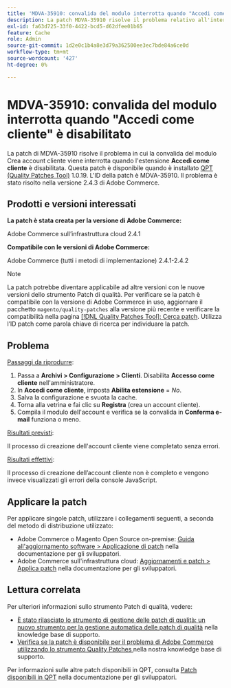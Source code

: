 ```yaml
---
title: 'MDVA-35910: convalida del modulo interrotta quando "Accedi come cliente" è disabilitato'
description: La patch MDVA-35910 risolve il problema relativo all'interruzione della convalida del modulo Crea account cliente quando l'estensione **Accedi come cliente** è disabilitata. Questa patch è disponibile quando è installato [Quality Patches Tool (QPT)](/help/announcements/adobe-commerce-announcements/magento-quality-patches-released-new-tool-to-self-serve-quality-patches.md) 1.0.19. L'ID della patch è MDVA-35910. Il problema è stato risolto nella versione 2.4.3 di Adobe Commerce.
exl-id: fa63d725-33f0-4422-bcd5-d62dfee01b65
feature: Cache
role: Admin
source-git-commit: 1d2e0c1b4a8e3d79a362500ee3ec7bde84a6ce0d
workflow-type: tm+mt
source-wordcount: '427'
ht-degree: 0%

---
```


# MDVA-35910: convalida del modulo interrotta quando &quot;Accedi come cliente&quot; è disabilitato

La patch di MDVA-35910 risolve il problema in cui la convalida del modulo Crea account cliente viene interrotta quando l&#39;estensione **Accedi come cliente** è disabilitata. Questa patch è disponibile quando è installato [QPT (Quality Patches Tool)](/help/announcements/adobe-commerce-announcements/magento-quality-patches-released-new-tool-to-self-serve-quality-patches.md) 1.0.19. L&#39;ID della patch è MDVA-35910. Il problema è stato risolto nella versione 2.4.3 di Adobe Commerce.

## Prodotti e versioni interessati

**La patch è stata creata per la versione di Adobe Commerce:**

Adobe Commerce sull’infrastruttura cloud 2.4.1

**Compatibile con le versioni di Adobe Commerce:**

Adobe Commerce (tutti i metodi di implementazione) 2.4.1-2.4.2

>[!NOTE]
>
>La patch potrebbe diventare applicabile ad altre versioni con le nuove versioni dello strumento Patch di qualità. Per verificare se la patch è compatibile con la versione di Adobe Commerce in uso, aggiornare il pacchetto `magento/quality-patches` alla versione più recente e verificare la compatibilità nella pagina [[!DNL Quality Patches Tool]: Cerca patch](https://devdocs.magento.com/quality-patches/tool.html#patch-grid). Utilizza l’ID patch come parola chiave di ricerca per individuare la patch.

## Problema

<u>Passaggi da riprodurre</u>:

1. Passa a **Archivi > Configurazione > Clienti**. Disabilita **Accesso come cliente** nell&#39;amministratore.
1. In **Accedi come cliente**, imposta **Abilita estensione** = *No*.
1. Salva la configurazione e svuota la cache.
1. Torna alla vetrina e fai clic su **Registra** (crea un account cliente).
1. Compila il modulo dell&#39;account e verifica se la convalida in **Conferma e-mail** funziona o meno.

<u>Risultati previsti</u>:

Il processo di creazione dell&#39;account cliente viene completato senza errori.

<u>Risultati effettivi</u>:

Il processo di creazione dell’account cliente non è completo e vengono invece visualizzati gli errori della console JavaScript.

## Applicare la patch

Per applicare singole patch, utilizzare i collegamenti seguenti, a seconda del metodo di distribuzione utilizzato:

* Adobe Commerce o Magento Open Source on-premise: [Guida all&#39;aggiornamento software > Applicazione di patch](https://devdocs.magento.com/guides/v2.4/comp-mgr/patching/mqp.html) nella documentazione per gli sviluppatori.
* Adobe Commerce sull&#39;infrastruttura cloud: [Aggiornamenti e patch > Applica patch](https://devdocs.magento.com/cloud/project/project-patch.html) nella documentazione per gli sviluppatori.

## Lettura correlata

Per ulteriori informazioni sullo strumento Patch di qualità, vedere:

* [È stato rilasciato lo strumento di gestione delle patch di qualità: un nuovo strumento per la gestione automatica delle patch di qualità](/help/announcements/adobe-commerce-announcements/magento-quality-patches-released-new-tool-to-self-serve-quality-patches.md) nella knowledge base di supporto.
* [Verifica se la patch è disponibile per il problema di Adobe Commerce utilizzando lo strumento Quality Patches ](/help/support-tools/patches-available-in-qpt-tool/check-patch-for-magento-issue-with-magento-quality-patches.md) nella nostra knowledge base di supporto.

Per informazioni sulle altre patch disponibili in QPT, consulta [Patch disponibili in QPT](https://devdocs.magento.com/quality-patches/tool.html#patch-grid) nella documentazione per gli sviluppatori.
